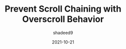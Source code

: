 ---
author: shadeed9
date: 2021-10-21
tags:
  - css
  - scrolling
target_url: https://ishadeed.com/article/prevent-scroll-chaining-overscroll-behavior/
title: Prevent Scroll Chaining with Overscroll Behavior
---